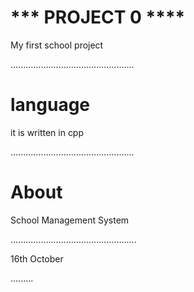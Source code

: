 
# *** PROJECT 0 ****

My first school project

.................................................
# language
it is written in cpp

.................................................
# About 

School Management System

..................................................

16th October


.........